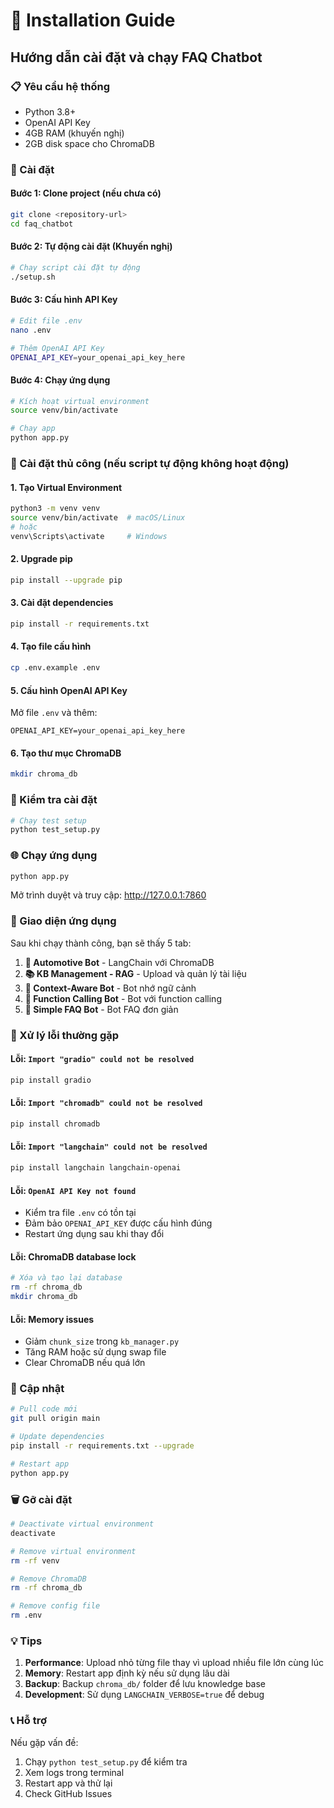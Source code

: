 # 🚀 Installation Guide

## Hướng dẫn cài đặt và chạy FAQ Chatbot

### 📋 Yêu cầu hệ thống
- Python 3.8+ 
- OpenAI API Key
- 4GB RAM (khuyến nghị)
- 2GB disk space cho ChromaDB

### 🔧 Cài đặt

#### Bước 1: Clone project (nếu chưa có)
```bash
git clone <repository-url>
cd faq_chatbot
```

#### Bước 2: Tự động cài đặt (Khuyến nghị)
```bash
# Chạy script cài đặt tự động
./setup.sh
```

#### Bước 3: Cấu hình API Key
```bash
# Edit file .env
nano .env

# Thêm OpenAI API Key
OPENAI_API_KEY=your_openai_api_key_here
```

#### Bước 4: Chạy ứng dụng
```bash
# Kích hoạt virtual environment
source venv/bin/activate

# Chạy app
python app.py
```

### 🔧 Cài đặt thủ công (nếu script tự động không hoạt động)

#### 1. Tạo Virtual Environment
```bash
python3 -m venv venv
source venv/bin/activate  # macOS/Linux
# hoặc
venv\Scripts\activate     # Windows
```

#### 2. Upgrade pip
```bash
pip install --upgrade pip
```

#### 3. Cài đặt dependencies
```bash
pip install -r requirements.txt
```

#### 4. Tạo file cấu hình
```bash
cp .env.example .env
```

#### 5. Cấu hình OpenAI API Key
Mở file `.env` và thêm:
```
OPENAI_API_KEY=your_openai_api_key_here
```

#### 6. Tạo thư mục ChromaDB
```bash
mkdir chroma_db
```

### 🧪 Kiểm tra cài đặt

```bash
# Chạy test setup
python test_setup.py
```

### 🌐 Chạy ứng dụng

```bash
python app.py
```

Mở trình duyệt và truy cập: http://127.0.0.1:7860

### 📱 Giao diện ứng dụng

Sau khi chạy thành công, bạn sẽ thấy 5 tab:

1. **🤖 Automotive Bot** - LangChain với ChromaDB
2. **📚 KB Management - RAG** - Upload và quản lý tài liệu  
3. **🧠 Context-Aware Bot** - Bot nhớ ngữ cảnh
4. **🔧 Function Calling Bot** - Bot với function calling
5. **📖 Simple FAQ Bot** - Bot FAQ đơn giản

### 🚨 Xử lý lỗi thường gặp

#### Lỗi: `Import "gradio" could not be resolved`
```bash
pip install gradio
```

#### Lỗi: `Import "chromadb" could not be resolved` 
```bash
pip install chromadb
```

#### Lỗi: `Import "langchain" could not be resolved`
```bash
pip install langchain langchain-openai
```

#### Lỗi: `OpenAI API Key not found`
- Kiểm tra file `.env` có tồn tại
- Đảm bảo `OPENAI_API_KEY` được cấu hình đúng
- Restart ứng dụng sau khi thay đổi

#### Lỗi: ChromaDB database lock
```bash
# Xóa và tạo lại database
rm -rf chroma_db
mkdir chroma_db
```

#### Lỗi: Memory issues
- Giảm `chunk_size` trong `kb_manager.py`
- Tăng RAM hoặc sử dụng swap file
- Clear ChromaDB nếu quá lớn

### 🔄 Cập nhật

```bash
# Pull code mới
git pull origin main

# Update dependencies  
pip install -r requirements.txt --upgrade

# Restart app
python app.py
```

### 🗑️ Gỡ cài đặt

```bash
# Deactivate virtual environment
deactivate

# Remove virtual environment
rm -rf venv

# Remove ChromaDB
rm -rf chroma_db

# Remove config file
rm .env
```

### 💡 Tips

1. **Performance**: Upload nhỏ từng file thay vì upload nhiều file lớn cùng lúc
2. **Memory**: Restart app định kỳ nếu sử dụng lâu dài  
3. **Backup**: Backup `chroma_db/` folder để lưu knowledge base
4. **Development**: Sử dụng `LANGCHAIN_VERBOSE=true` để debug

### 📞 Hỗ trợ

Nếu gặp vấn đề:
1. Chạy `python test_setup.py` để kiểm tra
2. Xem logs trong terminal
3. Restart app và thử lại
4. Check GitHub Issues
